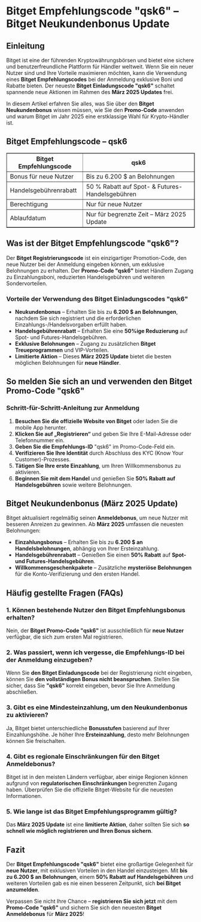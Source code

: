 <h1>Bitget Empfehlungscode "qsk6" – Bitget Neukundenbonus Update</h1>

<h2>Einleitung</h2>
<p>Bitget ist eine der führenden Kryptowährungsbörsen und bietet eine sichere und benutzerfreundliche Plattform für Händler weltweit. Wenn Sie ein neuer Nutzer sind und Ihre Vorteile maximieren möchten, kann die Verwendung eines <strong>Bitget Empfehlungscodes</strong> bei der Anmeldung exklusive Boni und Rabatte bieten. Der neueste <strong>Bitget Einladungscode "qsk6"</strong> schaltet spannende neue Aktionen im Rahmen des <strong>März 2025 Updates</strong> frei.</p>
<p>In diesem Artikel erfahren Sie alles, was Sie über den <strong>Bitget Neukundenbonus</strong> wissen müssen, wie Sie den <strong>Promo-Code</strong> anwenden und warum Bitget im Jahr 2025 eine erstklassige Wahl für Krypto-Händler ist.</p>

<h2>Bitget Empfehlungscode – qsk6</h2>
<table border="1">
    <tr>
        <th>Bitget Empfehlungscode</th>
        <th>qsk6</th>
    </tr>
    <tr>
        <td>Bonus für neue Nutzer</td>
        <td>Bis zu 6.200 $ an Belohnungen</td>
    </tr>
    <tr>
        <td>Handelsgebührenrabatt</td>
        <td>50 % Rabatt auf Spot- & Futures-Handelsgebühren</td>
    </tr>
    <tr>
        <td>Berechtigung</td>
        <td>Nur für neue Nutzer</td>
    </tr>
    <tr>
        <td>Ablaufdatum</td>
        <td>Nur für begrenzte Zeit – März 2025 Update</td>
    </tr>
</table>

<h2>Was ist der Bitget Empfehlungscode "qsk6"?</h2>
<p>Der <strong>Bitget Registrierungscode</strong> ist ein einzigartiger Promotion-Code, den neue Nutzer bei der Anmeldung eingeben können, um exklusive Belohnungen zu erhalten. Der <strong>Promo-Code "qsk6"</strong> bietet Händlern Zugang zu Einzahlungsboni, reduzierten Handelsgebühren und weiteren Sondervorteilen.</p>

<h3>Vorteile der Verwendung des Bitget Einladungscodes "qsk6"</h3>
<ul>
    <li><strong>Neukundenbonus</strong> – Erhalten Sie bis zu <strong>6.200 $ an Belohnungen</strong>, nachdem Sie sich registriert und die erforderlichen Einzahlungs-/Handelsvorgaben erfüllt haben.</li>
    <li><strong>Handelsgebührenrabatt</strong> – Erhalten Sie eine <strong>50%ige Reduzierung</strong> auf Spot- und Futures-Handelsgebühren.</li>
    <li><strong>Exklusive Belohnungen</strong> – Zugang zu zusätzlichen <strong>Bitget Treueprogrammen</strong> und VIP-Vorteilen.</li>
    <li><strong>Limitierte Aktion</strong> – Dieses <strong>März 2025 Update</strong> bietet die besten möglichen Belohnungen für <strong>neue Händler</strong>.</li>
</ul>

<h2>So melden Sie sich an und verwenden den Bitget Promo-Code "qsk6"</h2>
<h3>Schritt-für-Schritt-Anleitung zur Anmeldung</h3>
<ol>
    <li><strong>Besuchen Sie die offizielle Website von Bitget</strong> oder laden Sie die mobile App herunter.</li>
    <li><strong>Klicken Sie auf „Registrieren“</strong> und geben Sie Ihre E-Mail-Adresse oder Telefonnummer ein.</li>
    <li><strong>Geben Sie die Empfehlungs-ID</strong> "qsk6" im Promo-Code-Feld ein.</li>
    <li><strong>Verifizieren Sie Ihre Identität</strong> durch Abschluss des KYC (Know Your Customer)-Prozesses.</li>
    <li><strong>Tätigen Sie Ihre erste Einzahlung</strong>, um Ihren Willkommensbonus zu aktivieren.</li>
    <li><strong>Beginnen Sie mit dem Handel</strong> und genießen Sie <strong>50% Rabatt auf Handelsgebühren</strong> sowie weitere Belohnungen.</li>
</ol>

<h2>Bitget Neukundenbonus (März 2025 Update)</h2>
<p>Bitget aktualisiert regelmäßig seinen <strong>Anmeldebonus</strong>, um neue Nutzer mit besseren Anreizen zu gewinnen. Ab <strong>März 2025</strong> umfassen die neuesten Belohnungen:</p>
<ul>
    <li><strong>Einzahlungsbonus</strong> – Erhalten Sie bis zu <strong>6.200 $ an Handelsbelohnungen</strong>, abhängig von Ihrer Ersteinzahlung.</li>
    <li><strong>Handelsgebührenrabatt</strong> – Genießen Sie einen <strong>50% Rabatt</strong> auf <strong>Spot- und Futures-Handelsgebühren</strong>.</li>
    <li><strong>Willkommensgeschenkpakete</strong> – Zusätzliche <strong>mysteriöse Belohnungen</strong> für die Konto-Verifizierung und den ersten Handel.</li>
</ul>

<h2>Häufig gestellte Fragen (FAQs)</h2>
<h3>1. Können bestehende Nutzer den Bitget Empfehlungsbonus erhalten?</h3>
<p>Nein, der <strong>Bitget Promo-Code "qsk6"</strong> ist ausschließlich für <strong>neue Nutzer</strong> verfügbar, die sich zum ersten Mal registrieren.</p>

<h3>2. Was passiert, wenn ich vergesse, die Empfehlungs-ID bei der Anmeldung einzugeben?</h3>
<p>Wenn Sie <strong>den Bitget Einladungscode</strong> bei der Registrierung nicht eingeben, können Sie <strong>den vollständigen Bonus nicht beanspruchen</strong>. Stellen Sie sicher, dass Sie <strong>"qsk6"</strong> korrekt eingeben, bevor Sie Ihre Anmeldung abschließen.</p>

<h3>3. Gibt es eine Mindesteinzahlung, um den Neukundenbonus zu aktivieren?</h3>
<p>Ja, Bitget bietet unterschiedliche <strong>Bonusstufen</strong> basierend auf Ihrer Einzahlungshöhe. Je höher Ihre <strong>Ersteinzahlung</strong>, desto mehr Belohnungen können Sie freischalten.</p>

<h3>4. Gibt es regionale Einschränkungen für den Bitget Anmeldebonus?</h3>
<p>Bitget ist in den meisten Ländern verfügbar, aber einige Regionen können aufgrund von <strong>regulatorischen Einschränkungen</strong> begrenzten Zugang haben. Überprüfen Sie die offizielle Bitget-Website für die neuesten Informationen.</p>

<h3>5. Wie lange ist das Bitget Empfehlungsprogramm gültig?</h3>
<p>Das <strong>März 2025 Update</strong> ist eine <strong>limitierte Aktion</strong>, daher sollten Sie sich <strong>so schnell wie möglich registrieren und Ihren Bonus sichern</strong>.</p>

<h2>Fazit</h2>
<p>Der <strong>Bitget Empfehlungscode "qsk6"</strong> bietet eine großartige Gelegenheit für <strong>neue Nutzer</strong>, mit exklusiven Vorteilen in den Handel einzusteigen. Mit <strong>bis zu 6.200 $ an Belohnungen</strong>, einem <strong>50% Rabatt auf Handelsgebühren</strong> und weiteren Vorteilen gab es nie einen besseren Zeitpunkt, sich <strong>bei Bitget anzumelden</strong>.</p>
<p>Verpassen Sie nicht Ihre Chance – <strong>registrieren Sie sich jetzt</strong> mit dem <strong>Promo-Code "qsk6"</strong> und sichern Sie sich den neuesten <strong>Bitget Anmeldebonus</strong> für <strong>März 2025</strong>!</p>
